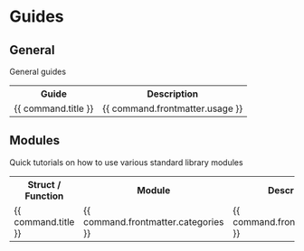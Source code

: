 # Guides

<script>
  import pages from '@temp/pages'
  export default {
    computed: {
      guides() {
        return pages
          .filter(p => p.path.indexOf('/guides/general/') >= 0)
          .sort((a,b) => (a.title > b.title) ? 1 : ((b.title > a.title) ? -1 : 0));
      },
      modules() {
        return pages
          .filter(p => p.path.indexOf('/guides/modules/') >= 0)
          .sort((a,b) => (a.title > b.title) ? 1 : ((b.title > a.title) ? -1 : 0));
      }
    }
  }
</script>

## General
General guides

<table>
  <tr>
    <th>Guide</th>
    <th>Description</th>
  </tr>
  <tr v-for="command in guides">
   <td><a :href="command.path">{{ command.title }}</a></td>
   <td style="white-space: pre-wrap;">{{ command.frontmatter.usage }}</td>
  </tr>
</table>


## Modules
Quick tutorials on how to use various standard library modules

<table>
  <tr>
    <th>Struct / Function</th>
    <th>Module</th>
    <th>Description</th>
  </tr>
  <tr v-for="command in modules">
   <td><a :href="command.path">{{ command.title }}</a></td>
   <td style="white-space: pre-wrap;">{{ command.frontmatter.categories }}</td>
   <td style="white-space: pre-wrap;">{{ command.frontmatter.usage }}</td>
  </tr>
</table>
